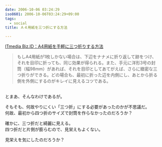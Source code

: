 ```yaml
---
date: 2006-10-06 03:24:29
iso8601: 2006-10-06T03:24:29+09:00
tags:
  - social
title: Ａ４用紙を三つ折にする方法

---
```


<div class="entry-body">
  <p><a title="ITmedia Biz.ID：A4用紙を手軽に三つ折りする方法" href="http://bizmakoto.jp/bizid/articles/0610/04/news013.html">ITmedia Biz.ID：A4用紙を手軽に三つ折りする方法</a><br /></p>
  <blockquote>もしA4用紙が1枚しかない場合は、下辺をナナメに折り返して跡をつけ、それを目印に折っても、同じ効果が得られる。また、手元に洋形3号の封筒（幅98mm）があれば、それを目印としてあてがえば、さらに緻密な三つ折りができる。どの場合も、最初に折った辺を内側にし、あとから折る側を外側にするのがキレイに見えるコツである。</blockquote><br />
  とまあ、そんなわけであるが。

  <p>そもそも、何故やりにくい「三つ折」にする必要があったのかが不思議だ。<br />
    何故、最初から四つ折のサイズで封筒を作らなかったのだろうか？</p>

  <p>確かに、三つ折だと綺麗に見える。<br />
    四つ折だと片側が膨らむので、見栄えもよくない。</p>

  <p>見栄えを気にしたのだろうか？</p>
</div>

